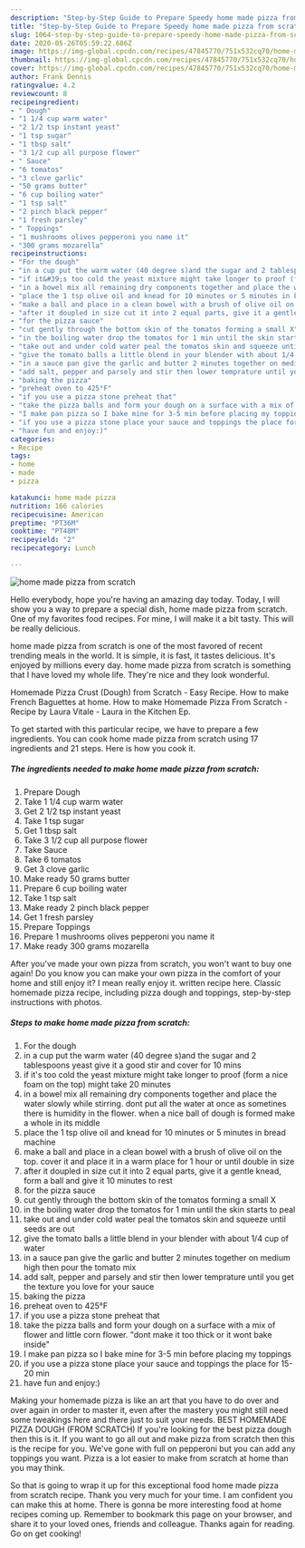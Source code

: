 ```yaml
---
description: "Step-by-Step Guide to Prepare Speedy home made pizza from scratch"
title: "Step-by-Step Guide to Prepare Speedy home made pizza from scratch"
slug: 1064-step-by-step-guide-to-prepare-speedy-home-made-pizza-from-scratch
date: 2020-05-26T05:59:22.686Z
image: https://img-global.cpcdn.com/recipes/47845770/751x532cq70/home-made-pizza-from-scratch-recipe-main-photo.jpg
thumbnail: https://img-global.cpcdn.com/recipes/47845770/751x532cq70/home-made-pizza-from-scratch-recipe-main-photo.jpg
cover: https://img-global.cpcdn.com/recipes/47845770/751x532cq70/home-made-pizza-from-scratch-recipe-main-photo.jpg
author: Frank Dennis
ratingvalue: 4.2
reviewcount: 8
recipeingredient:
- " Dough"
- "1 1/4 cup warm water"
- "2 1/2 tsp instant yeast"
- "1 tsp sugar"
- "1 tbsp salt"
- "3 1/2 cup all purpose flower"
- " Sauce"
- "6 tomatos"
- "3 clove garlic"
- "50 grams butter"
- "6 cup boiling water"
- "1 tsp salt"
- "2 pinch black pepper"
- "1 fresh parsley"
- " Toppings"
- "1 mushrooms olives pepperoni you name it"
- "300 grams mozarella"
recipeinstructions:
- "For the dough"
- "in a cup put the warm water (40 degree s)and the sugar and 2 tablespoons yeast give it a good stir and cover for 10 mins"
- "if it&#39;s too cold the yeast mixture might take longer to proof (form a nice foam on the top) might take 20 minutes"
- "in a bowel mix all remaining dry components together and place the water slowly while stirring.  dont put all the water at once as sometines there is humidity in the flower. when a nice ball of dough is formed make a whole in its middle"
- "place the 1 tsp olive oil and knead for 10 minutes or 5 minutes in bread machine"
- "make a ball and place in a clean bowel with a brush of olive oil on the top. cover it and place it in a warm place for 1 hour or until double in size"
- "after it doupled in size cut it into 2 equal parts, give it a gentle knead,  form a ball and give it 10 minutes to rest"
- "for the pizza sauce"
- "cut gently through the bottom skin of the tomatos forming a small X"
- "in the boiling water drop the tomatos for 1 min until the skin starts to peal"
- "take out and under cold water peal the tomatos skin and squeeze until seeds are out"
- "give the tomato balls a little blend in your blender with about 1/4 cup of water"
- "in a sauce pan give the garlic and butter 2 minutes together on medium high then pour the tomato mix"
- "add salt, pepper and parsely and stir then lower temprature until you get the texture you love for your sauce"
- "baking the pizza"
- "preheat oven to 425°F"
- "if you use a pizza stone preheat that"
- "take the pizza balls and form your dough on a surface with a mix of flower and little corn flower. &#34;dont make it too thick or it wont bake inside&#34;"
- "I make pan pizza so I bake mine for 3-5 min before placing my toppings"
- "if you use a pizza stone place your sauce and toppings the place for 15-20 min"
- "have fun and enjoy:)"
categories:
- Recipe
tags:
- home
- made
- pizza

katakunci: home made pizza 
nutrition: 166 calories
recipecuisine: American
preptime: "PT36M"
cooktime: "PT48M"
recipeyield: "2"
recipecategory: Lunch

---
```



![home made pizza from scratch](https://img-global.cpcdn.com/recipes/47845770/751x532cq70/home-made-pizza-from-scratch-recipe-main-photo.jpg)

Hello everybody, hope you're having an amazing day today. Today, I will show you a way to prepare a special dish, home made pizza from scratch. One of my favorites food recipes. For mine, I will make it a bit tasty. This will be really delicious.

home made pizza from scratch is one of the most favored of recent trending meals in the world. It is simple, it is fast, it tastes delicious. It's enjoyed by millions every day. home made pizza from scratch is something that I have loved my whole life. They're nice and they look wonderful.

Homemade Pizza Crust (Dough) from Scratch - Easy Recipe. How to make French Baguettes at home. How to make Homemade Pizza From Scratch - Recipe by Laura Vitale - Laura in the Kitchen Ep.


To get started with this particular recipe, we have to prepare a few ingredients. You can cook home made pizza from scratch using 17 ingredients and 21 steps. Here is how you cook it.

<!--inarticleads1-->

##### The ingredients needed to make home made pizza from scratch:

1. Prepare  Dough
1. Take 1 1/4 cup warm water
1. Get 2 1/2 tsp instant yeast
1. Take 1 tsp sugar
1. Get 1 tbsp salt
1. Take 3 1/2 cup all purpose flower
1. Take  Sauce
1. Take 6 tomatos
1. Get 3 clove garlic
1. Make ready 50 grams butter
1. Prepare 6 cup boiling water
1. Take 1 tsp salt
1. Make ready 2 pinch black pepper
1. Get 1 fresh parsley
1. Prepare  Toppings
1. Prepare 1 mushrooms olives pepperoni you name it
1. Make ready 300 grams mozarella


After you&#39;ve made your own pizza from scratch, you won&#39;t want to buy one again! Do you know you can make your own pizza in the comfort of your home and still enjoy it? I mean really enjoy it. written recipe here. Classic homemade pizza recipe, including pizza dough and toppings, step-by-step instructions with photos. 

<!--inarticleads2-->

##### Steps to make home made pizza from scratch:

1. For the dough
1. in a cup put the warm water (40 degree s)and the sugar and 2 tablespoons yeast give it a good stir and cover for 10 mins
1. if it&#39;s too cold the yeast mixture might take longer to proof (form a nice foam on the top) might take 20 minutes
1. in a bowel mix all remaining dry components together and place the water slowly while stirring.  dont put all the water at once as sometines there is humidity in the flower. when a nice ball of dough is formed make a whole in its middle
1. place the 1 tsp olive oil and knead for 10 minutes or 5 minutes in bread machine
1. make a ball and place in a clean bowel with a brush of olive oil on the top. cover it and place it in a warm place for 1 hour or until double in size
1. after it doupled in size cut it into 2 equal parts, give it a gentle knead,  form a ball and give it 10 minutes to rest
1. for the pizza sauce
1. cut gently through the bottom skin of the tomatos forming a small X
1. in the boiling water drop the tomatos for 1 min until the skin starts to peal
1. take out and under cold water peal the tomatos skin and squeeze until seeds are out
1. give the tomato balls a little blend in your blender with about 1/4 cup of water
1. in a sauce pan give the garlic and butter 2 minutes together on medium high then pour the tomato mix
1. add salt, pepper and parsely and stir then lower temprature until you get the texture you love for your sauce
1. baking the pizza
1. preheat oven to 425°F
1. if you use a pizza stone preheat that
1. take the pizza balls and form your dough on a surface with a mix of flower and little corn flower. &#34;dont make it too thick or it wont bake inside&#34;
1. I make pan pizza so I bake mine for 3-5 min before placing my toppings
1. if you use a pizza stone place your sauce and toppings the place for 15-20 min
1. have fun and enjoy:)


Making your homemade pizza is like an art that you have to do over and over again in order to master it, even after the mastery you might still need some tweakings here and there just to suit your needs. BEST HOMEMADE PIZZA DOUGH (FROM SCRATCH) If you&#39;re looking for the best pizza dough then this is it. If you want to go all out and make pizza from scratch then this is the recipe for you. We&#39;ve gone with full on pepperoni but you can add any toppings you want. Pizza is a lot easier to make from scratch at home than you may think. 

So that is going to wrap it up for this exceptional food home made pizza from scratch recipe. Thank you very much for your time. I am confident you can make this at home. There is gonna be more interesting food at home recipes coming up. Remember to bookmark this page on your browser, and share it to your loved ones, friends and colleague. Thanks again for reading. Go on get cooking!
